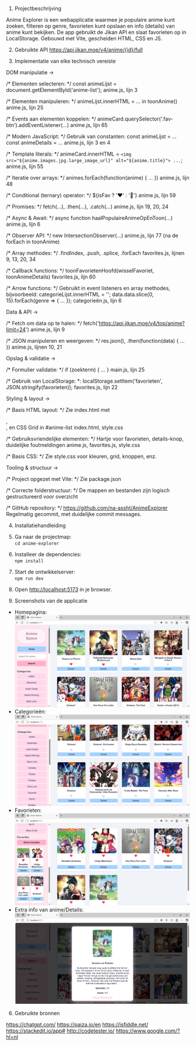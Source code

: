 1. Projectbeschrijving 

Anime Explorer is een webapplicatie waarmee je populaire anime kunt zoeken, filteren op genre, favorieten kunt opslaan en info (details) van anime kunt bekijken. De app gebruikt de Jikan API en slaat favorieten op in LocalStorage.
Gebouwd met Vite, gescheiden HTML, CSS en JS.



2. Gebruikte API 
https://api.jikan.moe/v4/anime/{id}/full



3. Implementatie van elke technisch vereiste

DOM manipulatie ->

/* Elementen selecteren: */
const animeLijst = document.getElementById('anime-list');
anime.js, lijn 3


/* Elementen manipuleren: */
animeLijst.innerHTML = ... in toonAnime()
anime.js, lijn 25


/* Events aan elementen koppelen: */
animeCard.querySelector('.fav-btn').addEventListener(...)
anime.js, lijn 65


/* Modern JavaScript: */
Gebruik van constanten:
const animeLijst = ...
const animeDetails = ...
anime.js, lijn 3 en 4


/* Template literals: */
animeCard.innerHTML = `
  <img src="${anime.images.jpg.large_image_url}" alt="${anime.title}">
  ...
`;
anime.js, lijn 55


/* Iteratie over arrays: */
animes.forEach(function(anime) { ... })
anime.js, lijn 48


/* Conditional (ternary) operator: */
${isFav ? '❤️' : '🤍'}
anime.js, lijn 59 


/* Promises: */
fetch(...), .then(...), .catch(...)
anime.js, lijn 19, 20, 24


/* Async & Await: */
async function haalPopulaireAnimeOpEnToon(...)
anime.js, lijn 6


/* Observer API: */
new IntersectionObserver(...)
anime.js, lijn 77 (na de forEach in toonAnime)


/* Array methodes: */
.findIndex, .push, .splice, .forEach
favorites.js, lijnen 9, 13, 20, 34


/* Callback functions: */
toonFavorietenHoofd(wisselFavoriet, toonAnimeDetails)
favorites.js, lijn 60


/* Arrow functions: */
Gebruikt in event listeners en array methodes, bijvoorbeeld:
categorieLijst.innerHTML = ''; data.data.slice(0, 15).forEach(genre => { ... });
categorieën.js, lijn 6



Data & API ->

/* Fetch om data op te halen: */
fetch('https://api.jikan.moe/v4/top/anime?limit=24')
anime.js, lijn 9

/* JSON manipuleren en weergeven: */
res.json(), .then(function(data) { ... })
anime.js, lijnen 10, 21 



Opslag & validatie ->

/* Formulier validatie: */
if (zoekterm) { ... } 
main.js, lijn 25

/* Gebruik van LocalStorage: *:
localStorage.setItem('favorieten', JSON.stringify(favorieten));
favorites.js, lijn 22



Styling & layout ->

/* Basis HTML layout: */
Zie index.html met <aside>, <main>, en CSS Grid in #anime-list
index.html, style.css

/* Gebruiksvriendelijke elementen: */
Hartje voor favorieten, details-knop, duidelijke foutmeldingen
anime.js, favorites.js, style.css

/* Basis CSS: */
Zie style.css voor kleuren, grid, knoppen, enz.



Tooling & structuur ->

/* Project opgezet met Vite: */
Zie package.json

/* Correcte folderstructuur: */
De mappen en bestanden zijn logisch gestructureerd voor overzicht

/* GitHub repository: */
https://github.com/na-assht/AnimeExplorer 
Regelmatig gecommit, met duidelijke commit messages.


4. Installatiehandleiding 

1. Ga naar de projectmap:  
   `cd anime-explorer`
2. Installeer de dependencies:  
   `npm install`
3. Start de ontwikkelserver:  
   `npm run dev`
4. Open [http://localhost:5173](http://localhost:5173) in je browser.


5. Screenshots van de applicatie 

- Homepagina: ![Homepagina](./Homepagina.png)
- Categorieën: ![Categorieën](./Categories.png)
- Favorieten: ![Favorieten](./ShowFavorites.png)
- Extra info van anime/Details: ![Details](./ExtraInfoVanAnime(Details).png)


6. Gebruikte bronnen

https://chatgpt.com/
https://paiza.io/en
https://jsfiddle.net/
https://stackedit.io/app#
http://codetester.io/
https://www.google.com/?hl=nl 

